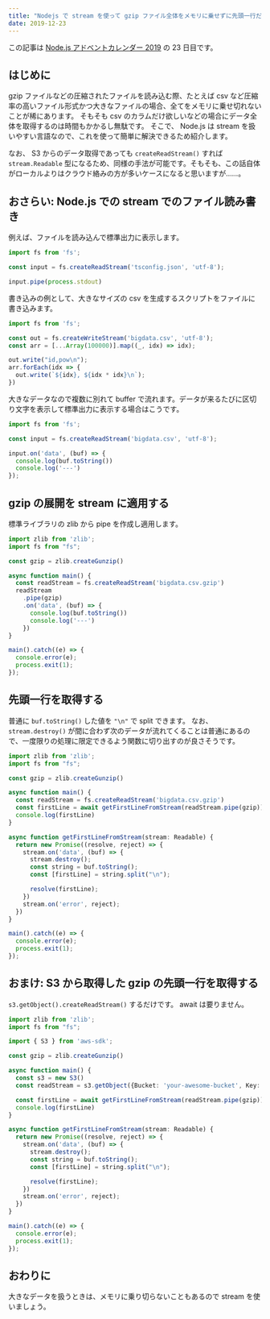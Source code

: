 ```yaml
---
title: "Nodejs で stream を使って gzip ファイル全体をメモリに乗せずに先頭一行だけを取得する"
date: 2019-12-23
---
```


この記事は [Node.js アドベントカレンダー 2019](https://qiita.com/advent-calendar/2019/nodejs) の 23 日目です。

## はじめに

gzip ファイルなどの圧縮されたファイルを読み込む際、たとえば csv など圧縮率の高いファイル形式かつ大きなファイルの場合、全てをメモリに乗せ切れないことが稀にあります。
そもそも csv のカラムだけ欲しいなどの場合にデータ全体を取得するのは時間もかかるし無駄です。
そこで、 Node.js は stream を扱いやすい言語なので、これを使って簡単に解決できるため紹介します。

なお、 S3 からのデータ取得であっても `createReadStream()` すれば `stream.Readable` 型になるため、同様の手法が可能です。そもそも、この話自体がローカルよりはクラウド絡みの方が多いケースになると思いますが……。

## おさらい: Node.js での stream でのファイル読み書き

例えば、ファイルを読み込んで標準出力に表示します。

```typescript
import fs from 'fs';

const input = fs.createReadStream('tsconfig.json', 'utf-8');

input.pipe(process.stdout)
```

書き込みの例として、大きなサイズの csv を生成するスクリプトをファイルに書き込みます。

```typescript:src/create-big-csv.ts
import fs from 'fs';

const out = fs.createWriteStream('bigdata.csv', 'utf-8');
const arr = [...Array(100000)].map((_, idx) => idx);

out.write("id,pow\n");
arr.forEach(idx => {
  out.write(`${idx}, ${idx * idx}\n`);
})
```

大きなデータなので複数に別れて buffer で流れます。データが来るたびに区切り文字を表示して標準出力に表示する場合はこうです。

```typescript
import fs from 'fs';

const input = fs.createReadStream('bigdata.csv', 'utf-8');

input.on('data', (buf) => {
  console.log(buf.toString())
  console.log('---')
});
```

## gzip の展開を stream に適用する

標準ライブラリの zlib から pipe を作成し適用します。

```typescript
import zlib from 'zlib';
import fs from "fs";

const gzip = zlib.createGunzip()

async function main() {
  const readStream = fs.createReadStream('bigdata.csv.gzip')
  readStream
    .pipe(gzip)
    .on('data', (buf) => {
      console.log(buf.toString())
      console.log('---')
    })
}

main().catch((e) => {
  console.error(e);
  process.exit(1);
});
```

## 先頭一行を取得する

普通に `buf.toString()` した値を `"\n"` で split できます。
なお、 `stream.destroy()` が間に合わず次のデータが流れてくることは普通にあるので、一度限りの処理に限定できるよう関数に切り出すのが良さそうです。

```typescript
import zlib from 'zlib';
import fs from "fs";

const gzip = zlib.createGunzip()

async function main() {
  const readStream = fs.createReadStream('bigdata.csv.gzip')
  const firstLine = await getFirstLineFromStream(readStream.pipe(gzip))
  console.log(firstLine)
}

async function getFirstLineFromStream(stream: Readable) {
  return new Promise((resolve, reject) => {
    stream.on('data', (buf) => {
      stream.destroy();
      const string = buf.toString();
      const [firstLine] = string.split("\n");

      resolve(firstLine);
    })
    stream.on('error', reject);
  })
}

main().catch((e) => {
  console.error(e);
  process.exit(1);
});
```

## おまけ: S3 から取得した gzip の先頭一行を取得する

`s3.getObject().createReadStream()` するだけです。 await は要りません。

```typescript
import zlib from 'zlib';
import fs from "fs";

import { S3 } from 'aws-sdk';

const gzip = zlib.createGunzip()

async function main() {
  const s3 = new S3()
  const readStream = s3.getObject({Bucket: 'your-awesome-bucket', Key: 'bigdata.csv.gzip'}).createReadStream();

  const firstLine = await getFirstLineFromStream(readStream.pipe(gzip))
  console.log(firstLine)
}

async function getFirstLineFromStream(stream: Readable) {
  return new Promise((resolve, reject) => {
    stream.on('data', (buf) => {
      stream.destroy();
      const string = buf.toString();
      const [firstLine] = string.split("\n");

      resolve(firstLine);
    })
    stream.on('error', reject);
  })
}

main().catch((e) => {
  console.error(e);
  process.exit(1);
});
```

## おわりに

大きなデータを扱うときは、メモリに乗り切らないこともあるので stream を使いましょう。
